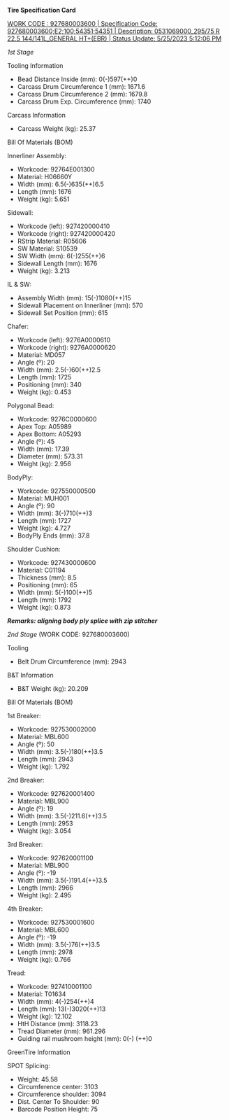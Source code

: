 **Tire Specification Card**

[WORK CODE :  927680003600 | Specification Code: 927680003600;E2;100;54351;54351 | Description: 0531069000_295/75 R 22.5 144/141L_GENERAL HT+(EBR) | Status Update: 5/25/2023 5:12:06 PM](https://github.com/wtyler2505/ContiAI/blob/main/Tire%20Specifications/927680003600%20(3600).pdf)

*1st Stage*

Tooling Information

- Bead Distance Inside (mm): 0(-)597(++)0
- Carcass Drum Circumference 1 (mm): 1671.6
- Carcass Drum Circumference 2 (mm): 1679.8
- Carcass Drum Exp. Circumference (mm): 1740

Carcass Information

- Carcass Weight (kg): 25.37

Bill Of Materials (BOM)

Innerliner Assembly:

- Workcode: 92764E001300
- Material: H06660Y
- Width (mm): 6.5(-)635(++)6.5
- Length (mm): 1676
- Weight (kg): 5.651

Sidewall:

- Workcode (left): 927420000410
- Workcode (right): 927420000420
- RStrip Material: R05606
- SW Material: S10539
- SW Width (mm): 6(-)255(++)6
- Sidewall Length (mm): 1676
- Weight (kg): 3.213

IL & SW:

- Assembly Width (mm): 15(-)1080(++)15
- Sidewall Placement on Innerliner (mm): 570
- Sidewall Set Position (mm): 615

Chafer:

- Workcode (left): 9276A0000610
- Workcode (right): 9276A0000620
- Material: MD057
- Angle (º): 20
- Width (mm): 2.5(-)60(++)2.5
- Length (mm): 1725
- Positioning (mm): 340
- Weight (kg): 0.453

Polygonal Bead:

- Workcode: 9276C0000600
- Apex Top: A05989
- Apex Bottom: A05293
- Angle (º): 45
- Width (mm): 17.39
- Diameter (mm): 573.31
- Weight (kg): 2.956

BodyPly:

- Workcode: 927550000500
- Material: MUH001
- Angle (º): 90
- Width (mm): 3(-)710(++)3
- Length (mm): 1727
- Weight (kg): 4.727
- BodyPly Ends (mm): 37.8

Shoulder Cushion:

- Workcode: 927430000600
- Material: C01194
- Thickness (mm): 8.5
- Positioning (mm): 65
- Width (mm): 5(-)100(++)5
- Length (mm): 1792
- Weight (kg): 0.873

***Remarks: aligning body ply splice with zip stitcher***

*2nd Stage* (WORK CODE: 927680003600)

Tooling

- Belt Drum Circumference (mm): 2943

B&T Information

- B&T Weight (kg): 20.209

Bill Of Materials (BOM)

1st Breaker:

- Workcode: 927530002000
- Material: MBL600
- Angle (º): 50
- Width (mm): 3.5(-)180(++)3.5
- Length (mm): 2943
- Weight (kg): 1.792

2nd Breaker:

- Workcode: 927620001400
- Material: MBL900
- Angle (º): 19
- Width (mm): 3.5(-)211.6(++)3.5
- Length (mm): 2953
- Weight (kg): 3.054

3rd Breaker:

- Workcode: 927620001100
- Material: MBL900
- Angle (º): -19
- Width (mm): 3.5(-)191.4(++)3.5
- Length (mm): 2966
- Weight (kg): 2.495

4th Breaker:

- Workcode: 927530001600
- Material: MBL600
- Angle (º): -19
- Width (mm): 3.5(-)76(++)3.5
- Length (mm): 2978
- Weight (kg): 0.766

Tread:

- Workcode: 927410001100
- Material: T01634
- Width (mm): 4(-)254(++)4
- Length (mm): 13(-)3020(++)13
- Weight (kg): 12.102
- HtH Distance (mm): 3118.23
- Tread Diameter (mm): 961.296
- Guiding rail mushroom height (mm): 0(-) (++)0

GreenTire Information

SPOT Splicing:

- Weight: 45.58
- Circumference center: 3103
- Circumference shoulder: 3094
- Dist. Center To Shoulder: 90
- Barcode Position Height: 75
